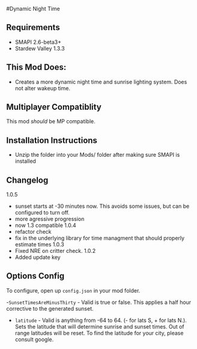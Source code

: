 ﻿#Dynamic Night Time

## Requirements
- SMAPI 2.6-beta3+
- Stardew Valley 1.3.3

## This Mod Does:
- Creates a more dynamic night time and sunrise lighting system. Does not alter wakeup time.

## Multiplayer Compatiblity
This mod *should* be MP compatible. 

## Installation Instructions
- Unzip the folder into your Mods/ folder after making sure SMAPI is installed

## Changelog
1.0.5
 - sunset starts at -30 minutes now. This avoids some issues, but can be configured to turn off.
 - more agressive progression
 - now 1.3 compatible
1.0.4
 - refactor check
 - fix in the underlying library for time managment that should properly estimate times
1.0.3
 - Fixed NRE on critter check.
1.0.2
 - Added update key

## Options Config
To configure, open up `config.json` in your mod folder.

-`SunsetTimesAreMinusThirty` - Valid is true or false. This applies a half hour corrective to the generated sunset.

- `latitude` - Valid is anything from -64 to 64. (- for lats S, + for lats N.). Sets the latitude that will determine sunrise and sunset times. Out of range latitudes will be reset. To find the latitude for your city, please consult google.
